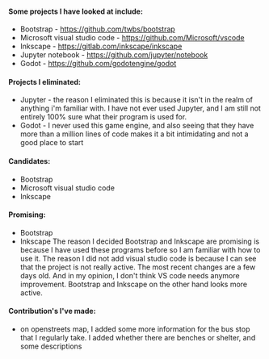 
#### Some projects I have looked at include: 
* Bootstrap - https://github.com/twbs/bootstrap
* Microsoft visual studio code - https://github.com/Microsoft/vscode
* Inkscape - https://gitlab.com/inkscape/inkscape
* Jupyter notebook - https://github.com/jupyter/notebook
* Godot - https://github.com/godotengine/godot

#### Projects I eliminated: 
* Jupyter - the reason I eliminated this is because it isn't in the realm of anything i'm familiar with. I have not ever used Jupyter, and I am still not entirely 100% sure what their program is used for. 
* Godot - I never used this game engine, and also seeing that they have more than a million lines of code makes it a bit intimidating and not a good place to start

#### Candidates: 
* Bootstrap
* Microsoft visual studio code
* Inkscape

#### Promising: 
* Bootstrap
* Inkscape
The reason I decided Bootstrap and Inkscape are promising is because I have used these programs before so I am familiar with how to use it. The reason I did not add visual studio code is because I can see that the project is not really active. The most recent changes are a few days old. And in my opinion, I don't think VS code needs anymore improvement. Bootstrap and Inkscape on the other hand looks more active. 

#### Contribution's I've made:
* on openstreets map, I added some more information for the bus stop that I regularly take. I added whether there are benches or shelter, and some descriptions
